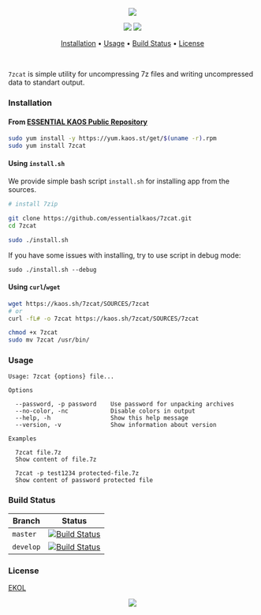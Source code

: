 <p align="center"><a href="#readme"><img src="https://gh.kaos.st/7zcat.svg"/></a></p>

<p align="center">
  <a href="https://travis-ci.com/essentialkaos/7zcat"><img src="https://travis-ci.com/essentialkaos/7zcat.svg"></a>
  <a href="https://essentialkaos.com/ekol"><img src="https://gh.kaos.st/ekol.svg"></a>
</p>

<p align="center"><a href="#installation">Installation</a> • <a href="#usage">Usage</a> • <a href="#build-status">Build Status</a> • <a href="#license">License</a></p>

<br/>

`7zcat` is simple utility for uncompressing 7z files and writing uncompressed data to standart output.

### Installation

#### From [ESSENTIAL KAOS Public Repository](https://yum.kaos.st)

```bash
sudo yum install -y https://yum.kaos.st/get/$(uname -r).rpm
sudo yum install 7zcat
```

#### Using `install.sh`

We provide simple bash script `install.sh` for installing app from the sources.

```bash
# install 7zip

git clone https://github.com/essentialkaos/7zcat.git
cd 7zcat

sudo ./install.sh
```

If you have some issues with installing, try to use script in debug mode:

```
sudo ./install.sh --debug
```

#### Using `curl`/`wget`

```bash
wget https://kaos.sh/7zcat/SOURCES/7zcat
# or
curl -fL# -o 7zcat https://kaos.sh/7zcat/SOURCES/7zcat

chmod +x 7zcat
sudo mv 7zcat /usr/bin/
```

### Usage

```
Usage: 7zcat {options} file...

Options

  --password, -p password    Use password for unpacking archives
  --no-color, -nc            Disable colors in output
  --help, -h                 Show this help message
  --version, -v              Show information about version

Examples

  7zcat file.7z
  Show content of file.7z

  7zcat -p test1234 protected-file.7z
  Show content of password protected file

```

### Build Status

| Branch | Status |
|--------|--------|
| `master` | [![Build Status](https://travis-ci.com/essentialkaos/7zcat.svg?branch=master)](https://travis-ci.com/essentialkaos/7zcat) |
| `develop` | [![Build Status](https://travis-ci.com/essentialkaos/7zcat.svg?branch=develop)](https://travis-ci.com/essentialkaos/7zcat) |

### License

[EKOL](https://essentialkaos.com/ekol)

<p align="center"><a href="https://essentialkaos.com"><img src="https://gh.kaos.st/ekgh.svg"/></a></p>
